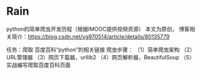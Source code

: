 # Rain
python的简单爬虫开发历程（根据IMOOC提供视频资源）
本文为原创，
博客相关简介：https://blog.csdn.net/yg970514/article/details/80135779	

任务：爬取 百度百科“python”的相关链接
爬虫步骤：
（1）简单爬虫架构
（2）URL管理器
（3）网页下载器，urllib2
（4）网页解析器，BeautifulSoup
（5）实战编写爬取百度百科页面

